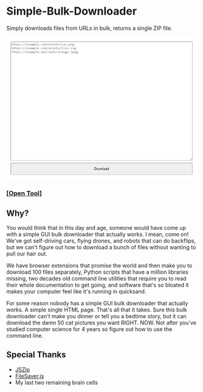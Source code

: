 # Simple-Bulk-Downloader
Simply downloads files from URLs in bulk, returns a single ZIP file.

![](image.png)

### [[Open Tool]](https://hakorr.github.io/Simple-Bulk-Downloader/)

## Why?

You would think that in this day and age, someone would have come up with a simple GUI bulk downloader that actually works. I mean, come on! We've got self-driving cars, flying drones, and robots that can do backflips, but we can't figure out how to download a bunch of files without wanting to pull our hair out.

We have browser extensions that promise the world and then make you to download 100 files separately, Python scripts that have a million libraries missing, two decades old command line utilities that require you to read their whole documentation to get going, and software that's so bloated it makes your computer feel like it's running in quicksand.

For some reason nobody has a simple GUI bulk downloader that actually works. A simple single HTML page. That's all that it takes. Sure this bulk downloader can't make you dinner or tell you a bedtime story, but it can download the damn 50 cat pictures you want RIGHT. NOW. Not after you've studied computer science for 4 years so figure out how to use the command line.

## Special Thanks

- [JSZip](https://github.com/Stuk/jszip)
- [FileSaver.js](https://github.com/eligrey/FileSaver.js)
- My last two remaining brain cells
